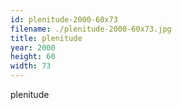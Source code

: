 ```yaml
---
id: plenitude-2000-60x73
filename: ./plenitude-2000-60x73.jpg
title: plenitude
year: 2000
height: 60
width: 73
---
```


plenitude